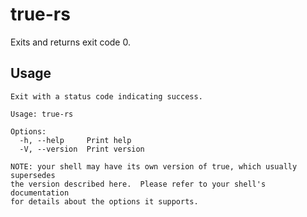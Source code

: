 # true-rs

Exits and returns exit code 0.

## Usage

```
Exit with a status code indicating success.

Usage: true-rs

Options:
  -h, --help     Print help
  -V, --version  Print version

NOTE: your shell may have its own version of true, which usually supersedes
the version described here.  Please refer to your shell's documentation
for details about the options it supports.
```
